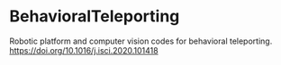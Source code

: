 # BehavioralTeleporting
Robotic platform and computer vision codes for behavioral teleporting. https://doi.org/10.1016/j.isci.2020.101418
